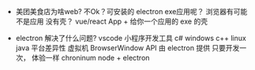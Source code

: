 - 美团美食店为啥web? 不Ok？可安装的 electron exe应用呢？
  浏览器有可能 不是应用 
  没有壳？
  vue/react App + 给你一个应用的 exe 的壳

- electron 解决了什么问题?
  vscode  小程序开发工具
  c#  windows
  c++ linux
  java  平台差异性 虚拟机
  BrowserWindow API 由 electron 提供
  只要开发一次， 体验一样
  chroninum  node + electron